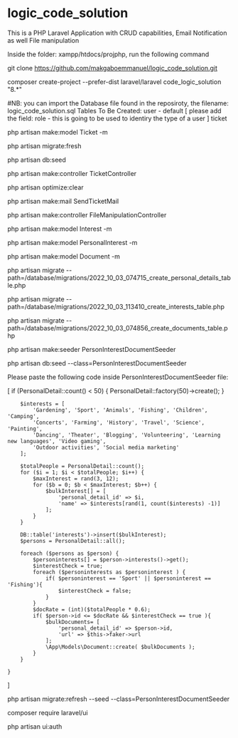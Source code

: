 # logic_code_solution
This is a PHP Laravel Application with CRUD capabilities, Email Notification as well File manipulation

Inside the folder: xampp/htdocs/projphp, run the following command 

git clone https://github.com/makgaboemmanuel/logic_code_solution.git 

composer create-project --prefer-dist laravel/laravel code_logic_solution "8.*"

#NB: you can import the Database file found in the reposiroty, the filename: logic_code_solution.sql
Tables To Be Created:
	user - default [ please add the field: role - this is going to be used to identiry the type of a user ]
	ticket

php artisan make:model Ticket -m

php artisan migrate:fresh

php artisan db:seed 

php artisan  make:controller TicketController  

php artisan optimize:clear

php artisan make:mail SendTicketMail

php artisan make:controller FileManipulationController

php artisan make:model Interest -m 

php artisan make:model PersonalInterest -m 

php artisan make:model Document -m 

php artisan migrate --path=/database/migrations/2022_10_03_074715_create_personal_details_table.php

php artisan migrate --path=/database/migrations/2022_10_03_113410_create_interests_table.php

php artisan migrate --path=/database/migrations/2022_10_03_074856_create_documents_table.php

php artisan make:seeder PersonInterestDocumentSeeder 
	
php artisan db:seed --class=PersonInterestDocumentSeeder

Please paste the following code inside PersonInterestDocumentSeeder file:

[
if (PersonalDetail::count() < 50) {
            PersonalDetail::factory(50)->create();
        }

        $interests = [
            'Gardening', 'Sport', 'Animals', 'Fishing', 'Children', 'Camping',
            'Concerts', 'Farming', 'History', 'Travel', 'Science', 'Painting',
            'Dancing', 'Theater', 'Blogging', 'Volunteering', 'Learning new languages', 'Video gaming',
            'Outdoor activities', 'Social media marketing'
        ];

        $totalPeople = PersonalDetail::count();
        for ($i = 1; $i < $totalPeople; $i++) {
            $maxInterest = rand(3, 12);
            for ($b = 0; $b < $maxInterest; $b++) {
                $bulkInterest[] = [
                    'personal_detail_id' => $i,
                    'name' => $interests[rand(1, count($interests) -1)]
                ];
            }
        }

        DB::table('interests')->insert($bulkInterest);
        $persons = PersonalDetail::all();

        foreach ($persons as $person) {
            $personinterests[] = $person->interests()->get();
            $interestCheck = true;
            foreach ($personinterests as $personinterest ) {
                if( $personinterest == 'Sport' || $personinterest == 'Fishing'){
                    $interestCheck = false;
                }
            }
            $docRate = (int)($totalPeople * 0.6);
            if( $person->id <= $docRate && $interestCheck == true ){
                $bulkDocuments= [
                    'personal_detail_id' => $person->id,
                    'url' => $this->faker->url
                ];
                \App\Models\Document::create( $bulkDocuments );
            }
        }

    }
]

php artisan migrate:refresh --seed --class=PersonInterestDocumentSeeder

composer require laravel/ui

php artisan ui:auth 



